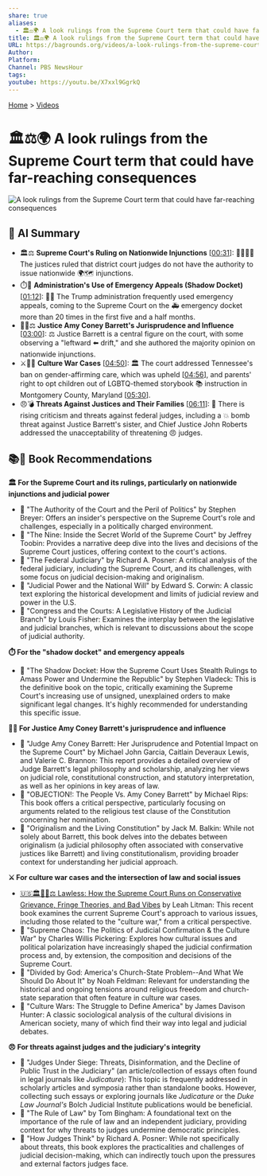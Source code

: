 ```yaml
---
share: true
aliases:
  - 🏛️⚖️🌍 A look rulings from the Supreme Court term that could have far-reaching consequences
title: 🏛️⚖️🌍 A look rulings from the Supreme Court term that could have far-reaching consequences
URL: https://bagrounds.org/videos/a-look-rulings-from-the-supreme-court-term-that-could-have-far-reaching-consequences
Author: 
Platform: 
Channel: PBS NewsHour
tags: 
youtube: https://youtu.be/X7xxl9GgrkQ
---
```

[Home](../index.md) > [Videos](./index.md)  
# 🏛️⚖️🌍 A look rulings from the Supreme Court term that could have far-reaching consequences  
![A look rulings from the Supreme Court term that could have far-reaching consequences](https://youtu.be/X7xxl9GgrkQ)  
  
## 🤖 AI Summary  
* 🏛️⚖️ **Supreme Court's Ruling on Nationwide Injunctions** \[[00:31](http://www.youtube.com/watch?v=X7xxl9GgrkQ&t=31)\]: 👨‍⚖️👩‍⚖️ The justices ruled that district court judges do not have the authority to issue nationwide 🌍🗺️ injunctions.  
* ⏱️🚨 **Administration's Use of Emergency Appeals (Shadow Docket)** \[[01:12](http://www.youtube.com/watch?v=X7xxl9GgrkQ&t=72)\]: 🏃‍♂️ The Trump administration frequently used emergency appeals, coming to the Supreme Court on the 🚑 emergency docket more than 20 times in the first five and a half months.  
* 👩‍⚖️⚖️ **Justice Amy Coney Barrett's Jurisprudence and Influence** \[[03:00](http://www.youtube.com/watch?v=X7xxl9GgrkQ&t=180)\]: ⚖️ Justice Barrett is a central figure on the court, with some observing a "leftward ⬅️ drift," and she authored the majority opinion on nationwide injunctions.  
* ⚔️🏳️‍🌈 **Culture War Cases** \[[04:50](http://www.youtube.com/watch?v=X7xxl9GgrkQ&t=290)\]: 🏛️ The court addressed Tennessee's ban on gender-affirming care, which was upheld \[[04:56](http://www.youtube.com/watch?v=X7xxl9GgrkQ&t=296)\], and parents' right to opt children out of LGBTQ-themed storybook 📚 instruction in Montgomery County, Maryland \[[05:30](http://www.youtube.com/watch?v=X7xxl9GgrkQ&t=330)\].  
* 😠💣 **Threats Against Justices and Their Families** \[[06:11](http://www.youtube.com/watch?v=X7xxl9GgrkQ&t=371)\]: 📢 There is rising criticism and threats against federal judges, including a 💥 bomb threat against Justice Barrett's sister, and Chief Justice John Roberts addressed the unacceptability of threatening 😠 judges.  
  
## 📚📖 Book Recommendations  
**🏛️ For the Supreme Court and its rulings, particularly on nationwide injunctions and judicial power**  
* 📖 "The Authority of the Court and the Peril of Politics" by Stephen Breyer: Offers an insider's perspective on the Supreme Court's role and challenges, especially in a politically charged environment.  
* 📖 "The Nine: Inside the Secret World of the Supreme Court" by Jeffrey Toobin: Provides a narrative deep dive into the lives and decisions of the Supreme Court justices, offering context to the court's actions.  
* 📖 "The Federal Judiciary" by Richard A. Posner: A critical analysis of the federal judiciary, including the Supreme Court, and its challenges, with some focus on judicial decision-making and originalism.  
* 📖 "Judicial Power and the National Will" by Edward S. Corwin: A classic text exploring the historical development and limits of judicial review and power in the U.S.  
* 📖 "Congress and the Courts: A Legislative History of the Judicial Branch" by Louis Fisher: Examines the interplay between the legislative and judicial branches, which is relevant to discussions about the scope of judicial authority.  
  
**⏱️ For the "shadow docket" and emergency appeals**  
* 📖 "The Shadow Docket: How the Supreme Court Uses Stealth Rulings to Amass Power and Undermine the Republic" by Stephen Vladeck: This is the definitive book on the topic, critically examining the Supreme Court's increasing use of unsigned, unexplained orders to make significant legal changes. It's highly recommended for understanding this specific issue.  
  
**👩‍⚖️ For Justice Amy Coney Barrett's jurisprudence and influence**  
* 📖 "Judge Amy Coney Barrett: Her Jurisprudence and Potential Impact on the Supreme Court" by Michael John Garcia, Caitlain Deveraux Lewis, and Valerie C. Brannon: This report provides a detailed overview of Judge Barrett's legal philosophy and scholarship, analyzing her views on judicial role, constitutional construction, and statutory interpretation, as well as her opinions in key areas of law.  
* 📖 "OBJECTION!: The People Vs. Amy Coney Barrett" by Michael Rips: This book offers a critical perspective, particularly focusing on arguments related to the religious test clause of the Constitution concerning her nomination.  
* 📖 "Originalism and the Living Constitution" by Jack M. Balkin: While not solely about Barrett, this book delves into the debates between originalism (a judicial philosophy often associated with conservative justices like Barrett) and living constitutionalism, providing broader context for understanding her judicial approach.  
  
**⚔️ For culture war cases and the intersection of law and social issues**  
* [🇺🇸🏛️🚫📜⚖️ Lawless: How the Supreme Court Runs on Conservative Grievance, Fringe Theories, and Bad Vibes](../books/lawless-how-the-supreme-court-runs-on-conservative-grievance-fringe-theories-and-bad-vibes.md) by Leah Litman: This recent book examines the current Supreme Court's approach to various issues, including those related to the "culture war," from a critical perspective.  
* 📖 "Supreme Chaos: The Politics of Judicial Confirmation & the Culture War" by Charles Willis Pickering: Explores how cultural issues and political polarization have increasingly shaped the judicial confirmation process and, by extension, the composition and decisions of the Supreme Court.  
* 📖 "Divided by God: America's Church-State Problem--And What We Should Do About It" by Noah Feldman: Relevant for understanding the historical and ongoing tensions around religious freedom and church-state separation that often feature in culture war cases.  
* 📖 "Culture Wars: The Struggle to Define America" by James Davison Hunter: A classic sociological analysis of the cultural divisions in American society, many of which find their way into legal and judicial debates.  
  
**😠 For threats against judges and the judiciary's integrity**  
* 📖 "Judges Under Siege: Threats, Disinformation, and the Decline of Public Trust in the Judiciary" (an article/collection of essays often found in legal journals like _Judicature_): This topic is frequently addressed in scholarly articles and symposia rather than standalone books. However, collecting such essays or exploring journals like _Judicature_ or the _Duke Law Journal's_ Bolch Judicial Institute publications would be beneficial.  
* 📖 "The Rule of Law" by Tom Bingham: A foundational text on the importance of the rule of law and an independent judiciary, providing context for why threats to judges undermine democratic principles.  
* 📖 "How Judges Think" by Richard A. Posner: While not specifically about threats, this book explores the practicalities and challenges of judicial decision-making, which can indirectly touch upon the pressures and external factors judges face.